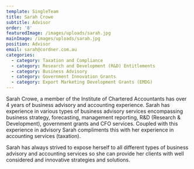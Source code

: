 ```yaml
---
template: SingleTeam
title: Sarah Crowe
subtitle: Advisor
order: '8'
featuredImage: /images/uploads/sarah.jpg
mainImage: /images/uploads/sarah.jpg
position: Advisor
email: sarah@cordner.com.au
categories:
  - category: Taxation and Compliance
  - category: Research and Development (R&D) Entitlements
  - category: Business Advisory
  - category: Government Innovation Grants
  - category: Export Marketing Development Grants (EMDG)
---
```

Sarah Crowe, a member of the Institute of Chartered Accountants has over 4 years of business advisory and accounting experience. Sarah has experience in various types of business advisory services encompassing business strategy, forecasting, management reporting, R&D (Research & Development), government grants and CFO services. Coupled with this experience in advisory Sarah compliments this with her experience in accounting services (taxation). 



Sarah has always strived to expose herself to all different types of business advisory and accounting services so she can provide her clients with well considered and innovative strategies and solutions.
